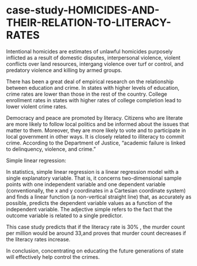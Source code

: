 # case-study-HOMICIDES-AND-THEIR-RELATION-TO-LITERACY-RATES

Intentional homicides are estimates of unlawful homicides purposely inflicted as a result of domestic disputes, interpersonal violence, violent conflicts over land resources, intergang violence over turf or control, and predatory violence and killing by armed groups.

There has been a great deal of empirical research on the relationship between education and crime. In states with higher levels of education, crime rates are lower than those in the rest of the country. College enrollment rates in states with higher rates of college completion lead to lower violent crime rates.

Democracy and peace are promoted by literacy. Citizens who are literate are more likely to follow local politics and be informed about the issues that matter to them. Moreover, they are more likely to vote and to participate in local government in other ways. It is closely related to illiteracy to commit crime. According to the Department of Justice, “academic failure is linked to delinquency, violence, and crime.”

Simple linear regression:

In statistics, simple linear regression is a linear regression model with a single explanatory variable. That is, it concerns two-dimensional sample points with one independent variable and one dependent variable (conventionally, the x and y coordinates in a Cartesian coordinate system) and finds a linear function (a non-vertical straight line) that, as accurately as possible, predicts the dependent variable values as a function of the independent variable. The adjective simple refers to the fact that the outcome variable is related to a single predictor.

This case study predicts that if the literacy rate is  30% , the murder count per million would be around 33,and proves that murder count decreases if the literacy rates increase.

In conclusion, concentrating on educating the future generations of state will effectively help control the crimes.

